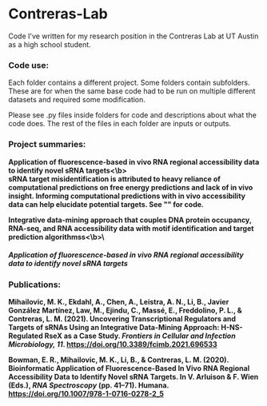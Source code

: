 # Contreras-Lab
Code I've written for my research position in the Contreras Lab at UT Austin as a high school student.

### Code use:
Each folder contains a different project.
Some folders contain subfolders. These are for when the same base code had to be run on multiple different datasets and required some modification.

Please see .py files inside folders for code and descriptions about what the code does.
The rest of the files in each folder are inputs or outputs.

### Project summaries:
<b>Application of fluorescence-based in vivo RNA regional accessibility data to identify novel sRNA targets<\b>\
sRNA target misidentification is attributed to heavy reliance of computational predictions on free energy predictions and lack of in vivo insight. Informing computational predictions with in vivo accessibility data can help elucidate potential targets.
See "" for code.

<b>Integrative data-mining approach that couples DNA protein occupancy, RNA-seq, and RNA accessibility data with motif identification and target prediction algorithmss<\b>\

##### Application of fluorescence-based in vivo RNA regional accessibility data to identify novel sRNA targets

### Publications:
Mihailovic, M. K., Ekdahl, A., Chen, A., Leistra, A. N., Li, B., Javier González Martínez, Law, M., Ejindu, C., Massé, E., Freddolino, P. L., & Contreras, L. M. (2021). Uncovering Transcriptional Regulators and Targets of sRNAs Using an Integrative Data-Mining Approach: H-NS-Regulated RseX as a Case Study. <i>Frontiers in Cellular and Infection Microbiology, 11</i>. https://doi.org/10.3389/fcimb.2021.696533

Bowman, E. R., Mihailovic, M. K., Li, B., & Contreras, L. M. (2020). Bioinformatic Application of Fluorescence-Based In Vivo RNA Regional Accessibility Data to Identify Novel sRNA Targets. In V. Arluison & F. Wien (Eds.), <i>RNA Spectroscopy</i> (pp. 41–71). Humana. https://doi.org/10.1007/978-1-0716-0278-2_5

